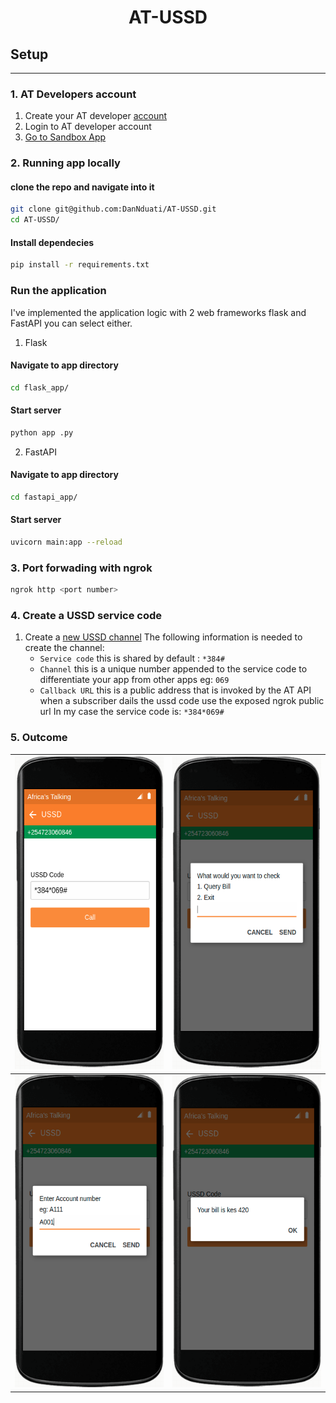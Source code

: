 <h1 align="center"><b>AT-USSD</b></h1>

## Setup
---

### 1. AT Developers account
1. Create your AT developer [account](https://account.africastalking.com/)
2. Login to AT developer account
3. [Go to Sandbox App](https://account.africastalking.com/apps/sandbox)

### 2. Running app locally
#### clone the repo and navigate into it
```bash
git clone git@github.com:DanNduati/AT-USSD.git
cd AT-USSD/
```
#### Install dependecies
```bash
pip install -r requirements.txt
```
### Run the application
I've implemented the application logic with 2 web frameworks flask and FastAPI you can select either.
1. Flask
#### Navigate to app directory
```bash
cd flask_app/
```
#### Start server
```bash
python app .py
```
2. FastAPI
#### Navigate to app directory
```bash
cd fastapi_app/
```
#### Start server
```bash
uvicorn main:app --reload
```
### 3. Port forwading with ngrok
```bash
ngrok http <port number>
```

### 4. Create a USSD service code
1. Create a [new USSD channel](https://account.africastalking.com/apps/sandbox/ussd/channel/create)
The following information is needed to create the channel:
    - `Service code` this is shared by default : `*384#`
    - `Channel` this is a unique number appended to the service code to differentiate your app from other apps eg: `069`
    - `Callback URL` this is a public address that is invoked by the AT API when a subscriber dails the ussd code use the exposed ngrok public url
    In my case the service code is: `*384*069#`

### 5. Outcome
| <img height="500" src="images/simulator_1.png"></img> 	| <img height="500" src="images/simulator_2.png"></img> 	|
|:----------------------------------------------:	|:----------------------------------------------:	|
| <img height="500" src="images/simulator_3.png"></img> 	| <img height="500" src="images/simulator_4.png"></img> 	|